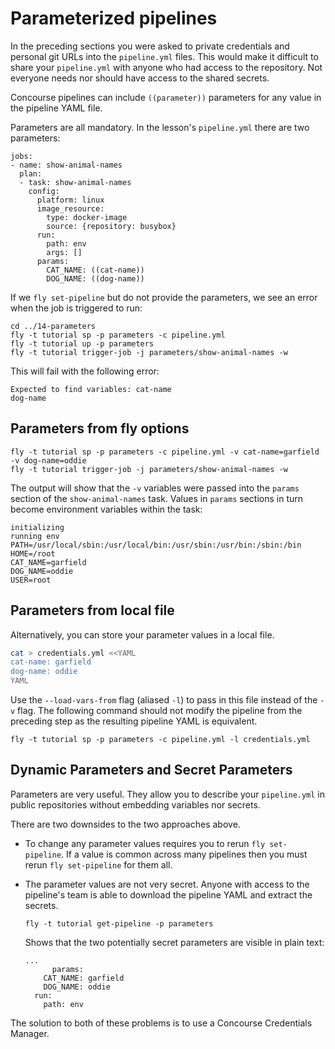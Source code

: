 # Parameterized pipelines

In the preceding sections you were asked to private credentials and personal git URLs into the `pipeline.yml` files. This would make it difficult to share your `pipeline.yml` with anyone who had access to the repository. Not everyone needs nor should have access to the shared secrets.

Concourse pipelines can include `((parameter))` parameters for any value in the pipeline YAML file.

Parameters are all mandatory. In the lesson's `pipeline.yml` there are two parameters:

```
jobs:
- name: show-animal-names
  plan:
  - task: show-animal-names
    config:
      platform: linux
      image_resource:
        type: docker-image
        source: {repository: busybox}
      run:
        path: env
        args: []
      params:
        CAT_NAME: ((cat-name))
        DOG_NAME: ((dog-name))
```

If we `fly set-pipeline` but do not provide the parameters, we see an error when the job is triggered to run:

```
cd ../14-parameters
fly -t tutorial sp -p parameters -c pipeline.yml
fly -t tutorial up -p parameters
fly -t tutorial trigger-job -j parameters/show-animal-names -w
```

This will fail with the following error:

```
Expected to find variables: cat-name
dog-name
```

## Parameters from fly options

```
fly -t tutorial sp -p parameters -c pipeline.yml -v cat-name=garfield -v dog-name=oddie
fly -t tutorial trigger-job -j parameters/show-animal-names -w
```

The output will show that the `-v` variables were passed into the `params` section of the `show-animal-names` task. Values in `params` sections  in turn become environment variables within the task:

```
initializing
running env
PATH=/usr/local/sbin:/usr/local/bin:/usr/sbin:/usr/bin:/sbin:/bin
HOME=/root
CAT_NAME=garfield
DOG_NAME=oddie
USER=root
```

## Parameters from local file

Alternatively, you can store your parameter values in a local file.

```bash
cat > credentials.yml <<YAML
cat-name: garfield
dog-name: oddie
YAML
```

Use the `--load-vars-from` flag (aliased `-l`) to pass in this file instead of the `-v` flag. The following command should not modify the pipeline from the preceding step as the resulting pipeline YAML is equivalent.

```
fly -t tutorial sp -p parameters -c pipeline.yml -l credentials.yml
```

## Dynamic Parameters and Secret Parameters

Parameters are very useful. They allow you to describe your `pipeline.yml` in public repositories without embedding variables nor secrets.

There are two downsides to the two approaches above.

* To change any parameter values requires you to rerun `fly set-pipeline`. If a value is common across many pipelines then you must rerun `fly set-pipeline` for them all.
* The parameter values are not very secret. Anyone with access to the pipeline's team is able to download the pipeline YAML and extract the secrets.

    ```
    fly -t tutorial get-pipeline -p parameters
    ```

    Shows that the two potentially secret parameters are visible in plain text:

    ```
    ...
          params:
        CAT_NAME: garfield
        DOG_NAME: oddie
      run:
        path: env
    ```

The solution to both of these problems is to use a Concourse Credentials Manager.